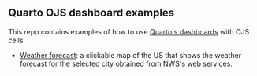 ## Quarto OJS dashboard examples

This repo contains examples of how to use [Quarto's dashboards](https://quarto.org/docs/dashboards/)
with OJS cells.

- [Weather forecast](./weather.qmd): a clickable map of the US that shows the weather forecast for the selected city obtained from NWS's web services.